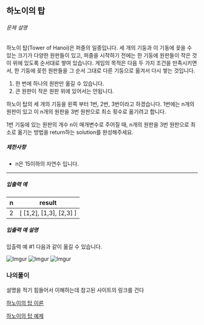## 하노이의 탑

###### 문제 설명

하노이 탑(Tower of Hanoi)은 퍼즐의 일종입니다. 세 개의 기둥과 이 기동에 꽂을 수 있는 크기가 다양한 원판들이 있고, 퍼즐을 시작하기 전에는 한 기둥에 원판들이 작은 것이 위에 있도록 순서대로 쌓여 있습니다. 게임의 목적은 다음 두 가지 조건을 만족시키면서, 한 기둥에 꽂힌 원판들을 그 순서 그대로 다른 기둥으로 옮겨서 다시 쌓는 것입니다.

1. 한 번에 하나의 원판만 옮길 수 있습니다.
2. 큰 원판이 작은 원판 위에 있어서는 안됩니다.

하노이 탑의 세 개의 기둥을 왼쪽 부터 1번, 2번, 3번이라고 하겠습니다. 1번에는 n개의 원판이 있고 이 n개의 원판을 3번 원판으로 최소 횟수로 옮기려고 합니다.

1번 기둥에 있는 원판의 개수 n이 매개변수로 주어질 때, n개의 원판을 3번 원판으로 최소로 옮기는 방법을 return하는 solution를 완성해주세요.

##### 제한사항

- n은 15이하의 자연수 입니다.

------

##### 입출력 예

| n    | result                  |
| ---- | ----------------------- |
| 2    | [ [1,2], [1,3], [2,3] ] |

##### 입출력 예 설명

입출력 예 #1
다음과 같이 옮길 수 있습니다.

![Imgur](https://i.imgur.com/SWEqD08.png)
![Imgur](https://i.imgur.com/mrmOzV2.png)
![Imgur](https://i.imgur.com/Ent83gA.png)

### 나의풀이

설명을 적기 힘들어서 이해하는데 참고된 사이트의 링크를 건다

[하노이의 탑 이론](https://shoark7.github.io/programming/algorithm/tower-of-hanoi)

[하노이의 탑 예제](https://jistol.github.io/algorithm/2017/03/28/hanoi/)